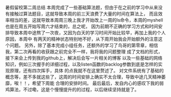 暑假留校第二周总结
  本周完成了一些基础算法题，但由于在之前的学习中从来没有接触过算法题目，这就导致本周的前三天浪费了大量的时间在算法上，
  而且效率相当的差，这就导致本周周三晚上我才开始改上一周的ls命令，本周的myshell也是在周五开始写周六才结束的，总之呢，
  因为前期不正确的学习方式和时间安排导致本周中途熬了一次夜，又因为白天的学习时间开始比较早，再加上我的个人原因，本周中
  有两天的精神状态特别地不好，从下周开始我会开始额外的注意这个问题。
  另外，除了基本完成小组任务，还额外的学习了鸟哥的第零章，相信我，第二次再看的收获跟之前完全不一样，我将我的问题整理
  成了文档的形式，接下来会上传到我的github上，解决后会写一片相关的博客
  以及一些基础的网络知识，例如三次握手的详细过程，以及listen函数的backlog参数到底是怎样的实现原理，还有四次挥手，具体
  的点我就不在这里赘述了。
  对文件系统有了基础的概念等，差不多就这些了，这周的时间安排上确实不太合理，导致中途几天精神萎靡，唉！！，希望下周能
  合理的安排时间。
  最后最后，发自内心的感叹下我的弱鸡算法，不过嘞，这是个慢慢提升的的过程，以后继续坚持就是了。

